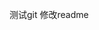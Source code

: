 <!--
 * @Author: bob
 * @Date: 2022-04-10 17:42:42
 * @LastEditors: bob
 * @LastEditTime: 2022-04-10 17:56:36
 * @FilePath: \test_git\README.md
 * @Description: 
 * 
 * Copyright (c) 2022 by bob, All Rights Reserved. 
-->

测试git
修改readme
